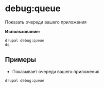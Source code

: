 # debug:queue
Показать очереди вашего приложения

**Использование:**
```
drupal debug:queue
dq
```

## Примеры
* Показывает очереди вашего приложения
```
drupal debug:queue
```
